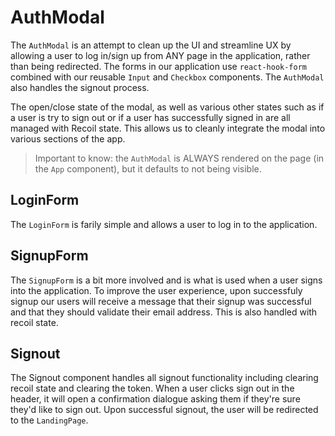 # AuthModal

The `AuthModal` is an attempt to clean up the UI and streamline UX by allowing a user to log in/sign up from ANY page in the application, rather than being redirected. The forms in our application use `react-hook-form` combined with our reusable `Input` and `Checkbox` components. The `AuthModal` also handles the signout process.

The open/close state of the modal, as well as various other states such as if a user is try to sign out or if a user has successfully signed in are all managed with Recoil state. This allows us to cleanly integrate the modal into various sections of the app.

> Important to know: the `AuthModal` is ALWAYS rendered on the page (in the `App` component), but it defaults to not being visible.

## LoginForm

The `LoginForm` is farily simple and allows a user to log in to the application.

## SignupForm

The `SignupForm` is a bit more involved and is what is used when a user signs into the application. To improve the user experience, upon successfuly signup our users will receive a message that their signup was successful and that they should validate their email address. This is also handled with recoil state.

## Signout

The Signout component handles all signout functionality including clearing recoil state and clearing the token. When a user clicks sign out in the header, it will open a confirmation dialogue asking them if they're sure they'd like to sign out. Upon successful signout, the user will be redirected to the `LandingPage`.
